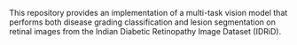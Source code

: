 This repository provides an implementation of a multi-task vision model that performs both disease grading classification and lesion segmentation on retinal images from the Indian Diabetic Retinopathy Image Dataset (IDRiD).
